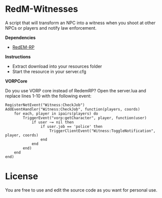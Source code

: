 # RedM-Witnesses
A script that will transform an NPC into a witness when you shoot at other NPCs or players and notify law enforcement. 

**Dependencies**

- [RedEM-RP](https://github.com/RedEM-RP/redem_roleplay)

**Instructions**

- Extract download into your resources folder
- Start the resource in your server.cfg

**VORPCore**

Do you use VORP core instead of RedemRP? Open the server.lua and replace lines 1-10 with the following event:

```
RegisterNetEvent("Witness:CheckJob")
AddEventHandler("Witness:CheckJob", function(players, coords)
    for each, player in ipairs(players) do
        TriggerEvent("vorp:getCharacter", player, function(user)
            if user ~= nil then
				if user.job == 'police' then
					TriggerClientEvent("Witness:ToggleNotification", player, coords)
				end
            end
        end)
    end
end)
```

# License 

You are free to use and edit the source code as you want for personal use.
